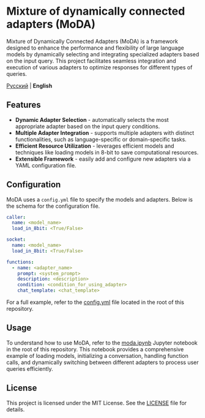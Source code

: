 # Mixture of dynamically connected adapters (MoDA)

Mixture of Dynamically Connected Adapters (MoDA) is a framework designed to enhance the performance and flexibility of
large language models by dynamically selecting and integrating specialized adapters based on the input query. This
project facilitates seamless integration and execution of various adapters to optimize responses for different types of
queries.

[Русский](./README.md) | **English**

## Features

* **Dynamic Adapter Selection** - automatically selects the most appropriate adapter based on the
  input query conditions.
* **Multiple Adapter Integration** - supports multiple adapters with distinct functionalities, such
  as language-specific or domain-specific tasks.
* **Efficient Resource Utilization** - leverages efficient models and techniques like loading
  models in 8-bit to save computational resources.
* **Extensible Framework** - easily add and configure new adapters via a YAML configuration file.

## Configuration

MoDA uses a `config.yml` file to specify the models and adapters. Below is the schema for the configuration file.

```yaml
caller:
  name: <model_name>
  load_in_8bit: <True/False>

socket:
  name: <model_name>
  load_in_8bit: <True/False>

functions:
  - name: <adapter_name>
    prompt: <system_prompt>
    description: <description>
    condition: <condition_for_using_adapter>
    chat_template: <chat_template>
```

For a full example, refer to the [config.yml](./config.yml) file located in the root of this repository.

## Usage

To understand how to use MoDA, refer to the [moda.ipynb](./moda.ipynb) Jupyter notebook in the root of this repository.
This notebook provides a comprehensive example of loading models, initializing a conversation, handling function calls,
and dynamically switching between different adapters to process user queries efficiently.

## License

This project is licensed under the MIT License. See the [LICENSE](./LICENSE) file for details.
